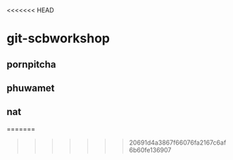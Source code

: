 <<<<<<< HEAD
# git-scbworkshop
## pornpitcha
## phuwamet
## nat
=======
>>>>>>> 20691d4a3867f66076fa2167c6af6b60fe136907
